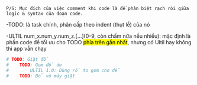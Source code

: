     P/S: Mục đích của việc comment khi code là để phân biệt rạch ròi giữa logic & syntax của đoạn code.

-TODO: là task chính, phân cấp theo indent (thụt lề) của nó

-ULTIL num_x.num_y.num_z.[...](0-9, còn chấm nữa nếu nhiều): mặc định là phần code để tối ưu cho TODO <mark>phía trên gần nhất</mark>, nhưng có Ultil hay không thì app vẫn chạy   

```python
# TODO: Giặt đồ
#    TODO: Gom đồ dơ
#        ULTIL 1.0: Dùng rổ to gom cho dễ        
#    TODO: Bỏ vô máy giặt    
```
